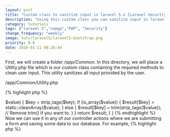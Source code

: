 ```yaml
---
layout: post
title: "Custom class to sanitize input in laravel 5.x [Laravel Security]"
description: "Using this custom class you can sanitize input in laravel 5.2 to prevent anyone from storing bad data in database."
category: tutorials
tags: ["laravel 5","xampp","PHP", "Security"]
change_frequency: "weekly"
image: tuts/laravel5/laravel5-bootstrap.png
priority: 0.8
date: 2016-01-11 08:28:44
---
```


First, we will create a folder */app/Common*. In this directory, we will place a Utility.php file which is our custom class containing the required methods to clean user input. This utility sanitizes all input provided by the user.

/app/Common/Utility.php      


{% highlight php %}
<?php
namespace App\Common;

use Illuminate\Support\Facades\Input;

class Utility {

  public static function stripXSS()
  {
    $sanitized = static::cleanArray(Input::get());
    Input::merge($sanitized);
  }

  public static function cleanArray($array)
  {
    $result = array();
    foreach ($array as $key => $value) {
        $key = strip_tags($key);
        if (is_array($value)) {
            $result[$key] = static::cleanArray($value);
        } else {
            $result[$key] = trim(strip_tags($value)); // Remove trim() if you want to.
        }
    }
    return $result;
  }
}
{% endhighlight %}


Now we can use it in any of our controller actions where we are submitting a form and saving some data to our database. For example, 

{% highlight php %}
<?php

use App\Common\Utility;
use Illuminate\Http\Request;
use App\Http\Controllers\Controller;

class SomeController extends Controller {
	// some code...
	protected function saveForm(Request $request) {
		
		Utility::stripXSS(); //This will clean input
		//rest of your validation code goes below...
	}
}
{% endhighlight %}

Credits: This utility is based on work of [usman.it](http://usman.it/xss-filter-laravel/). I just made it compatible with 5.2.

{% include JB/setup %}
